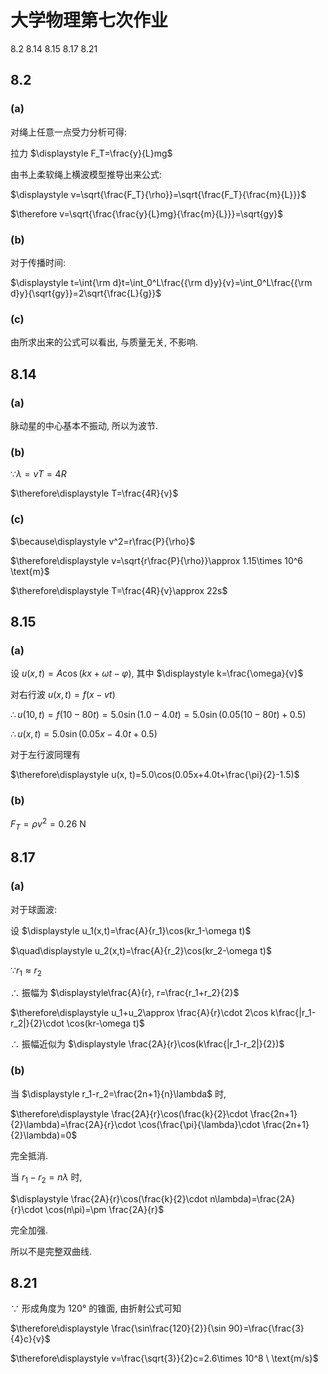 # 大学物理第七次作业

8.2 8.14 8.15 8.17 8.21

## 8.2

### (a)

对绳上任意一点受力分析可得:

拉力 $\displaystyle F_T=\frac{y}{L}mg$

由书上柔软绳上横波模型推导出来公式:

$\displaystyle v=\sqrt{\frac{F_T}{\rho}}=\sqrt{\frac{F_T}{\frac{m}{L}}}$

$\therefore v=\sqrt{\frac{\frac{y}{L}mg}{\frac{m}{L}}}=\sqrt{gy}$

### (b)

对于传播时间:

$\displaystyle t=\int{\rm d}t=\int_0^L\frac{{\rm d}y}{v}=\int_0^L\frac{{\rm d}y}{\sqrt{gy}}=2\sqrt{\frac{L}{g}}$

### (c)

由所求出来的公式可以看出, 与质量无关, 不影响.


## 8.14

### (a)

脉动星的中心基本不振动, 所以为波节.

### (b)

$\because \lambda=vT=4R$

$\therefore\displaystyle T=\frac{4R}{v}$

### (c)

$\because\displaystyle v^2=r\frac{P}{\rho}$

$\therefore\displaystyle v=\sqrt{r\frac{P}{\rho}}\approx 1.15\times 10^6 \text{m}$

$\therefore\displaystyle T=\frac{4R}{v}\approx 22s$


## 8.15

### (a)

设 $u(x,t)=A\cos(kx+\omega t-\varphi)$, 其中 $\displaystyle k=\frac{\omega}{v}$

对右行波 $u(x,t)=f(x-vt)$

$\therefore u(10, t)=f(10-80t)=5.0 \sin(1.0-4.0t)=5.0 \sin(0.05(10-80t)+0.5)$

$\therefore u(x,t)=5.0\sin(0.05x-4.0t+0.5)$

对于左行波同理有

$\therefore\displaystyle u(x, t)=5.0\cos(0.05x+4.0t+\frac{\pi}{2}-1.5)$

### (b)

$F_T=\rho v^2=0.26 \ \text{N}$

## 8.17

### (a)

对于球面波:

设 $\displaystyle u_1(x,t)=\frac{A}{r_1}\cos(kr_1-\omega t)$

$\quad\displaystyle u_2(x,t)=\frac{A}{r_2}\cos(kr_2-\omega t)$

$\because r_1\approx r_2$

$\therefore$ 振幅为 $\displaystyle\frac{A}{r}, r=\frac{r_1+r_2}{2}$

$\therefore\displaystyle u_1+u_2\approx \frac{A}{r}\cdot 2\cos k\frac{|r_1-r_2|}{2}\cdot \cos(kr-\omega t)$

$\therefore$ 振幅近似为 $\displaystyle \frac{2A}{r}\cos(k\frac{|r_1-r_2|}{2})$

### (b)

当 $\displaystyle r_1-r_2=\frac{2n+1}{n}\lambda$ 时,

$\therefore\displaystyle \frac{2A}{r}\cos(\frac{k}{2}\cdot \frac{2n+1}{2}\lambda)=\frac{2A}{r}\cdot \cos(\frac{\pi}{\lambda}\cdot \frac{2n+1}{2}\lambda)=0$

完全抵消.

当 $r_1-r_2=n\lambda$ 时,

$\displaystyle \frac{2A}{r}\cos(\frac{k}{2}\cdot n\lambda)=\frac{2A}{r}\cdot \cos(n\pi)=\pm \frac{2A}{r}$

完全加强.

所以不是完整双曲线.

## 8.21

$\because$ 形成角度为 $120°$ 的锥面, 由折射公式可知

$\therefore\displaystyle \frac{\sin\frac{120}{2}}{\sin 90}=\frac{\frac{3}{4}c}{v}$

$\therefore\displaystyle v=\frac{\sqrt{3}}{2}c=2.6\times 10^8 \ \text{m/s}$